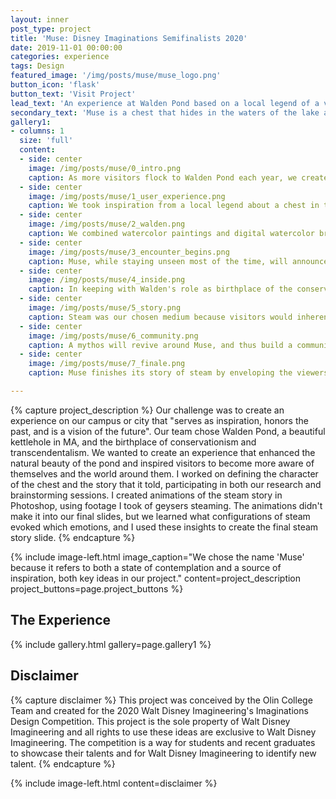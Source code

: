 ```yaml
---
layout: inner
post_type: project
title: 'Muse: Disney Imaginations Semifinalists 2020'
date: 2019-11-01 00:00:00
categories: experience
tags: Design
featured_image: '/img/posts/muse/muse_logo.png'
button_icon: 'flask'
button_text: 'Visit Project'
lead_text: 'An experience at Walden Pond based on a local legend of a vanishing chest that encourages visitors to find a spirit of idleness, contemplation, and awareness, and build a momentary community to discuss their experiences and perspectives.'
secondary_text: 'Muse is a chest that hides in the waters of the lake and ventures out to communicate with visitors in a reflective mindset with a story made of steam.'
gallery1:
- columns: 1
  size: 'full'
  content:
  - side: center
    image: /img/posts/muse/0_intro.png
    caption: As more visitors flock to Walden Pond each year, we created Muse to emphasize the original qualities Walden was praised for - peaceful reflection, simplicity, and a spirit of idleness.
  - side: center
    image: /img/posts/muse/1_user_experience.png
    caption: We took inspiration from a local legend about a chest in the pond which would only approach a visitor who was not seeking it selfishly. Otherwise, the chest would retreat back into the waters, unattainable.
  - side: center
    image: /img/posts/muse/2_walden.png
    caption: We combined watercolor paintings and digital watercolor brushes to create a peaceful and old-fashioned look to our slides.
  - side: center
    image: /img/posts/muse/3_encounter_begins.png
    caption: Muse, while staying unseen most of the time, will announce its presence with a puff of vapor to a guest seeking the 'spirit of idleness', as Thoreau would say.
  - side: center
    image: /img/posts/muse/4_inside.png
    caption: In keeping with Walden's role as birthplace of the conservation movement, Muse is constructed with sustainably-sourced materials and blends into the natural landscape by using steam to communicate.
  - side: center
    image: /img/posts/muse/5_story.png
    caption: Steam was our chosen medium because visitors would inherently interpret the stories the chest tells in different ways, influenced by the patterns they see in the vapor and their own experiences and thoughts.
  - side: center
    image: /img/posts/muse/6_community.png
    caption: A mythos will revive around Muse, and thus build a community among visitors of Walden Pond as people help each other find the elusive chest or discuss their various interpretations of the experience.
  - side: center
    image: /img/posts/muse/7_finale.png
    caption: Muse finishes its story of steam by enveloping the viewers in it to empower them to take action, to feel like they are as much a part of the story as others.

---
```

{% capture project_description %}
Our challenge was to create an experience on our campus or city that "serves as inspiration, honors the past, and is a vision of the future". Our team chose Walden Pond, a beautiful kettlehole in MA, and the birthplace of conservationism and transcendentalism. We wanted to create an experience that enhanced the natural beauty of the pond and inspired visitors to become more aware of themselves and the world around them.
I worked on defining the character of the chest and the story that it told, participating in both our research and brainstorming sessions. I created animations of the steam story in Photoshop, using footage I took of geysers steaming. The animations didn't make it into our final slides, but we learned what configurations of steam evoked which emotions, and I used these insights to create the final steam story slide.
{% endcapture %}

{% include image-left.html image_caption="We chose the name 'Muse' because it refers to both a state of contemplation and a source of inspiration, both key ideas in our project." content=project_description project_buttons=page.project_buttons %}

<h2 class="section-subtitle text-center">The Experience</h2>
{% include gallery.html gallery=page.gallery1 %}

<h2 class="section-subtitle text-center">Disclaimer</h2>
{% capture disclaimer %}
This project was conceived by the Olin College Team and created for the 2020 Walt Disney Imagineering's Imaginations Design Competition. This project is the sole property of Walt Disney Imagineering and all rights to use these ideas are exclusive to Walt Disney Imagineering.
The competition is a way for students and recent graduates to showcase their talents and for Walt Disney Imagineering to identify new talent.
{% endcapture %}

{% include image-left.html content=disclaimer %}
